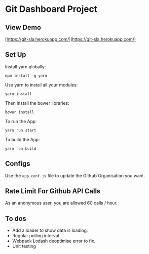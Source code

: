 # Git Dashboard Project

## View Demo

[https://git-sla.herokuapp.com/](https://git-sla.herokuapp.com/)

## Set Up

Install yarn globally:

```
npm install -g yarn
```
Use yarn to install all your modules:

```
yarn install
```

Then install the bower libraries:

```
bower install
```

To run the App:

```
yarn run start
```

To build the App:

```
yarn run build
```

## Configs

Use the ```app.conf.js``` file to update the Github Organisation you want.


## Rate Limit For Github API Calls

As an anonymous user, you are allowed 60 calls / hour.


## To dos

* Add a loader to show data is loading.
* Regular polling interval
* Webpack Lodash deoptimise error to fix.
* Unit testing
